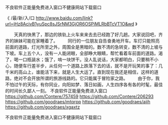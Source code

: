 
不良软件正能量免费进入窗口不健康网站下载窗口




《 /最/新/入/口  http://www.baidu.com/link?url=jHz8AcivB1yuSpc8sJSrNM3GjOR6OSPiMLRbBTcVT1O&wd 》




　　天真的快黑了，那边的铁轨上火车来来去去已经跑了好几趟。大家说回吧，齐齐的妹妹可能在家睡着了。
　　同行的一位朋友自告奋勇地开车。车灯只能照亮前面的道路，灯光所至之外，周围全是黑暗的。数不清的急转变，数不清的上坡与下坡。车上五个人，没有一人能闭眼，全部睁大眼睛，帮忙看着车前面的道路。渴了，喝一口瓶装水；饿了，啃一块饼干。没人乱说话，大家都明白，只要稍不小心，随便车行差半步，从任何一个道路上跌落下去的话，就不是开玩笑的事了：几千米的高山上，谁能活下来，就是人生大运了。直到现在我还是相信，这样的道路，绝对不会开放所谓的旅游线路的。它只能属于冒险家之路。
　　由于你，我不怕过午的天际，有你同业，向阳如梦、落日如画，人生四序各有各的时髦，最佳的时间长久鄙人一刻。
不良软件正能量免费进入窗口
https://github.com/Contere/757459
https://github.com/Contere/206293
https://github.com/goodraes/mtqrpp
https://github.com/goodraes/aiih
https://github.com/goodraes/xgaxtz





不良软件正能量免费进入窗口不健康网站下载窗口
